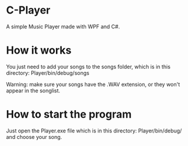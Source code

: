 # C-Player
A simple Music Player made with WPF and C#.

# How it works
You just need to add your songs to the songs folder, which is in this directory: Player/bin/debug/songs

Warning: make sure your songs have the .WAV extension, or they won't appear in the songlist.

# How to start the program
Just open the Player.exe file which is in this directory: Player/bin/debug/ and choose your song.
